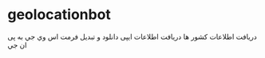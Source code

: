 # geolocationbot

دریافت اطلاعات کشور ها 
دریافت اطلاعات ایپی
دانلود و تبدیل فرمت اس وي جي به پی ان جي
